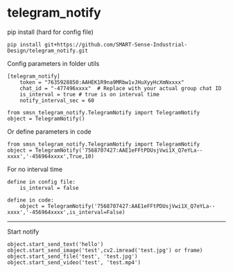 # telegram_notify

pip install (hard for config file)
```
pip install git+https://github.com/SMART-Sense-Industrial-Design/telegram_notify.git
```

Config parameters in folder utils

```
[telegram_notify]
    token = "7635928850:AAHEK1R9na9MRbw1vJHuXyyHcXmNxxxx"
    chat_id = "-477496xxxx"  # Replace with your actual group chat ID
    is_interval = true # true is on interval time
    notify_interval_sec = 60
```

```
from smsn_telegram_notify.TelegramNotify import TelegramNotify
object = TelegramNotify()
```

Or define parameters in code

```
from smsn_telegram_notify.TelegramNotify import TelegramNotify
object = TelegramNotify('7568707427:AAE1eFFtPDUsjVwi1X_Q7eYLa--xxxx','-456964xxxx',True,10)
```

For no interval time

```
define in config file:
    is_interval = false 

define in code:
    object = TelegramNotify('7568707427:AAE1eFFtPDUsjVwi1X_Q7eYLa--xxxx','-456964xxxx',is_interval=False)
```


<hr>
Start notify

```
object.start_send_text('hello')
object.start_send_image('test',cv2.imread('test.jpg') or frame)
object.start_send_file('test', 'test.jpg')
object.start_send_video('test', 'test.mp4')
```
